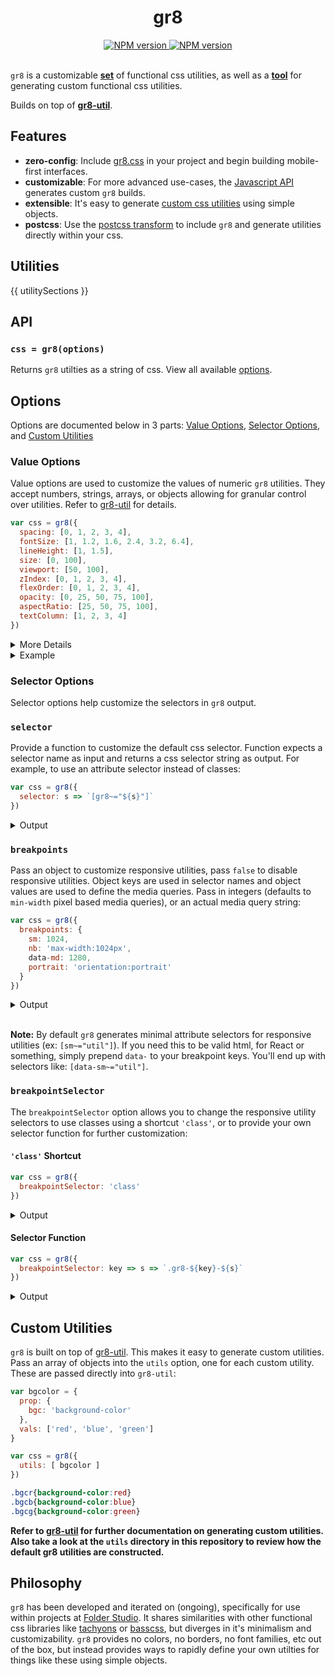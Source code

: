 <h1 align="center">gr8</h1>

<div align="center">
  <a href="https://www.npmjs.com/package/gr8">
    <img src="https://img.shields.io/npm/v/gr8.svg?style=flat-square" alt="NPM version" />
  </a>
  <a href="https://github.com/feross/standard">
    <img src="https://img.shields.io/badge/code%20style-standard-brightgreen.svg?style=flat-square" alt="NPM version" />
  </a>
</div>

<br />

`gr8` is a customizable [**set**](#utilities) of functional css utilities, as well as a [**tool**](#custom-utilities-) for generating custom functional css utilities. 

Builds on top of [**gr8-util**](https://github.com/jongacnik/gr8-util).

## Features

- **zero-config**: Include [gr8.css](https://github.com/jongacnik/gr8/blob/master/dist/gr8.css) in your project and begin building mobile-first interfaces.
- **customizable**: For more advanced use-cases, the [Javascript API](#api) generates custom `gr8` builds.
- **extensible**: It's easy to generate [custom css utilities](#custom-utilities) using simple objects.
- **postcss**: Use the [postcss transform](#postcss) to include `gr8` and generate utilities directly within your css.

## Utilities

{{ utilitySections }}

## API

### `css = gr8(options)`

Returns `gr8` utilties as a string of css. View all available [options](#options).

## Options

Options are documented below in 3 parts: [Value Options](#value-options), [Selector Options](#selector-options), and [Custom Utilities](#custom-utilities)

### Value Options

Value options are used to customize the values of numeric `gr8` utilities. They accept numbers, strings, arrays, or objects allowing for granular control over utilities. Refer to [gr8-util](https://github.com/jongacnik/gr8-util) for details. 

```js
var css = gr8({
  spacing: [0, 1, 2, 3, 4],
  fontSize: [1, 1.2, 1.6, 2.4, 3.2, 6.4],
  lineHeight: [1, 1.5],
  size: [0, 100],
  viewport: [50, 100],
  zIndex: [0, 1, 2, 3, 4],
  flexOrder: [0, 1, 2, 3, 4],
  opacity: [0, 25, 50, 75, 100],
  aspectRatio: [25, 50, 75, 100],
  textColumn: [1, 2, 3, 4]
})
```

<details>
  <summary>More Details</summary>

  | option | controls |
  | --- | --- |
  | spacing | [margin](#margin) & [padding](#padding) utilities |
  | fontSize | [font-size](#typography) utilities |
  | lineHeight | [line-height](#typography) utilities |
  | size | [width & height](#size) utilities |
  | viewport | [viewport](#size) utilities |
  | zIndex | [zIndex](#positioning) utilities |
  | flexOrder | [flex-order](#flex) utilities |
  | opacity | [opacity](#opacity) utilities |
  | aspectRatio | [aspect ratio](#size) utilities |
  | textColumn | [text columns](#typography) utilities |
</details>

<details>
  <summary>Example</summary>

  Given these `fontSize` options, the following font-size utilities will be generated:

  ```js
  var css = gr8({
    fontSize: [ 1, 2, 3, { huge: 50 } ]
  })
  ```
  
  ```css
  .fs1{font-size:1rem}
  .fs2{font-size:2rem}
  .fs3{font-size:3rem}
  .fshuge{font-size:50rem}
  ```

</details>

### Selector Options

Selector options help customize the selectors in `gr8` output.

### `selector`

Provide a function to customize the default css selector. Function expects a selector name as input and returns a css selector string as output. For example, to use an attribute selector instead of classes:

```js
var css = gr8({
  selector: s => `[gr8~="${s}"]`
})
```

<details>
  <summary>Output</summary>

  ```css
  [gr8~="fs1"]{font-size:1rem}
  [gr8~="fs1-6"]{font-size:1.6rem}
  /* etc... */
  ```

</details>

### `breakpoints`

Pass an object to customize responsive utilities, pass `false` to disable responsive utilities. Object keys are used in selector names and object values are used to define the media queries. Pass in integers (defaults to `min-width` pixel based media queries), or an actual media query string:

```js
var css = gr8({
  breakpoints: {
    sm: 1024,
    nb: 'max-width:1024px',
    data-md: 1280,
    portrait: 'orientation:portrait'
  }
})
```

<details>
  <summary>Output</summary>

  ```css
  @media(min-width:1024px){
    [sm~="fs1"]{font-size:1rem}
    /* etc... */  
  }
  @media(max-width:1024px){
    [nb~="fs1"]{font-size:1rem}
    /* etc... */  
  }
  @media(min-width:1280px){
    [data-md~="fs1"]{font-size:1rem}
    /* etc... */  
  }
  @media(orientation:portrait){
    [portrait~="fs1"]{font-size:1rem}
    /* etc... */  
  }
  ```

</details><br>

**Note:** By default `gr8` generates minimal attribute selectors for responsive utilities (ex: `[sm~="util"]`). If you need this to be valid html, for React or something, simply prepend `data-` to your breakpoint keys. You'll end up with selectors like: `[data-sm~="util"]`.

### `breakpointSelector`

The `breakpointSelector` option allows you to change the responsive utility selectors to use classes using a shortcut `'class'`, or to provide your own selector function for further customization:

#### `'class'` Shortcut

```js
var css = gr8({
  breakpointSelector: 'class'
})
```

<details>
  <summary>Output</summary>
  
  ```css
  @media(min-width:1024px){
    .sm-fs1{font-size:1rem}
    /* etc... */
  }
  @media(min-width:1280px){
    .md-fs1{font-size:1rem}
    /* etc... */
  }
  @media(min-width:1440px){
    .lg-fs1{font-size:1rem}
    /* etc... */
  }
  ```

</details>

#### Selector Function


```js
var css = gr8({
  breakpointSelector: key => s => `.gr8-${key}-${s}`
})
```

<details>
  <summary>Output</summary>

  ```css
  @media(min-width:1024px){
    .gr8-sm-fs1{font-size:1rem}
    /* etc... */
  }
  @media(min-width:1280px){
    .gr8-md-fs1{font-size:1rem}
    /* etc... */
  }
  @media(min-width:1440px){
    .gr8-lg-fs1{font-size:1rem}
    /* etc... */
  }
  ```

</details>

## Custom Utilities

`gr8` is built on top of [gr8-util](https://github.com/jongacnik/gr8-util). This makes it easy to generate custom utilities. Pass an array of objects into the `utils` option, one for each custom utility. These are passed directly into `gr8-util`:

```js
var bgcolor = {
  prop: {
    bgc: 'background-color'
  },
  vals: ['red', 'blue', 'green']
}

var css = gr8({
  utils: [ bgcolor ]
})
```

```css
.bgcr{background-color:red}
.bgcb{background-color:blue}
.bgcg{background-color:green}
```

**Refer to [gr8-util](https://github.com/jongacnik/gr8-util) for further documentation on generating custom utilities. Also take a look at the `utils` directory in this repository to review how the default gr8 utilities are constructed.**

## Philosophy

`gr8` has been developed and iterated on (ongoing), specifically for use within projects at [Folder Studio](http://folderstudio.com). It shares similarities with other functional css libraries like [tachyons](https://github.com/tachyons-css/tachyons) or [basscss](https://github.com/basscss/basscss), but diverges in it's minimalism and customizability. `gr8` provides no colors, no borders, no font families, etc out of the box, but instead provides ways to rapidly define your own utilties for things like these using simple objects.
